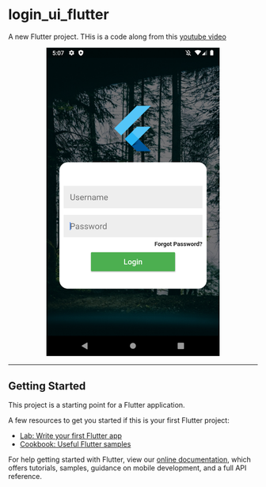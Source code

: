 # login_ui_flutter

A new Flutter project.
THis is a code along  from this [youtube video](https://www.youtube.com/watch?v=byvpx5S-mNk)

<p align="center">
  <img src="screenshot.png" width="350" title="login screenshot" alt="screenshot of login ui">
</p>
                                                                      
----
                                                                      
## Getting Started

This project is a starting point for a Flutter application.

A few resources to get you started if this is your first Flutter project:

- [Lab: Write your first Flutter app](https://flutter.dev/docs/get-started/codelab)
- [Cookbook: Useful Flutter samples](https://flutter.dev/docs/cookbook)

For help getting started with Flutter, view our
[online documentation](https://flutter.dev/docs), which offers tutorials,
samples, guidance on mobile development, and a full API reference.
